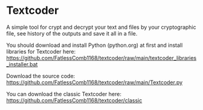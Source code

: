 # Textcoder
A simple tool for crypt and decrypt your text and files by your cryptographic file, see history of the outputs and save it all in a file.

You should download and install Python (python.org) at first and install libraries for Textcoder here: https://github.com/FatlessComb1168/textcoder/raw/main/textcoder_libraries_installer.bat

Download the source code: https://github.com/FatlessComb1168/textcoder/raw/main/Textcoder.py

You can download the classic Textcoder here: https://github.com/FatlessComb1168/textcoder/classic
